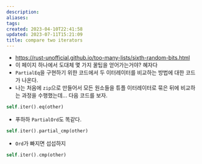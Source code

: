 ```yaml
---
description:
aliases: 
tags: 
created: 2023-04-10T22:41:58
updated: 2023-07-11T15:21:09
title: compare two iterators
---
```

- https://rust-unofficial.github.io/too-many-lists/sixth-random-bits.html
- 이 페이지 하나에서 도대체 몇 가지 꿀팁을 얻어가는거야? 혜자다
- `PartialEq`을 구현하기 위한 코드에서 두 이터레이터를 비교하는 방법에 대한 코드가 나온다. 
- 나는 처음에 `zip`으로 만들어서 모든 원소들을 튜플 이터레이터로 묶은 뒤에 비교하는 과정을 수행했는데... 다음 코드를 보자.
```rust
self.iter().eq(other)
```
- 푸하하 `PartialOrd`도 똑같다. 
```rust
self.iter().partial_cmp(other)
```
- `Ord`가 빠지면 섭섭하지
```rust
self.iter().cmp(other)
```
